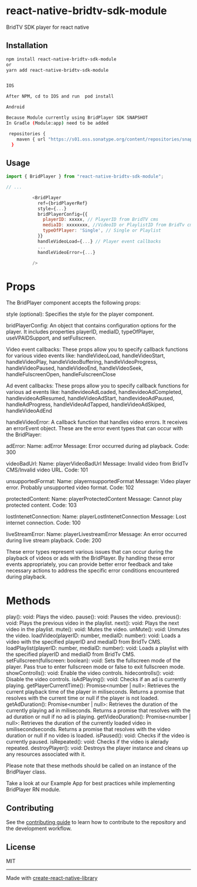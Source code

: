 # react-native-bridtv-sdk-module

BridTV SDK player for react native

## Installation

```sh
npm install react-native-bridtv-sdk-module
or 
yarn add react-native-bridtv-sdk-module


IOS 

After NPM, cd to IOS and run  pod install

Android 

Because Module currently using BridPlayer SDK SNAPSHOT 
In Gradle (Module:app) need to be added

 repositories {
    maven { url "https://s01.oss.sonatype.org/content/repositories/snapshots/" }
  }

```


## Usage

```js
import { BridPlayer } from "react-native-bridtv-sdk-module";

// ...

          <BridPlayer
            ref={bridPlayerRef}
            style={...}
            bridPlayerConfig={{
              playerID: xxxxx, // PlayerID from BridTV cms
              mediaID: xxxxxxxx, //VideoID or PlaylistID from BridTv cms
              typeOfPlayer: 'Single', // Single or Playlist
            }}
            handleVideoLoad={...} // Player event callbacks
            ...
            handleVideoError={...}

          />
```

# Props

The BridPlayer component accepts the following props:

style (optional): Specifies the style for the player component.

bridPlayerConfig: An object that contains configuration options for the player.  It includes properties playerID, mediaID, typeOfPlayer, useVPAIDSupport, and setFullscreen.

Video event callbacks: These props allow you to specify callback functions for various video events like:
  handleVideoLoad, 
  handleVideoStart, 
  handleVideoPlay, 
  handleVideoBuffering, 
  handleVideoProgress, 
  handleVideoPaused, handleVideoEnd, 
  handleVideoSeek, 
  handleFulscreenOpen, 
  handleFulscreenClose

Ad event callbacks: These props allow you to specify callback functions for various ad events like:
  handlevideoAdLoaded, 
  handlevideoAdCompleted, 
  handlevideoAdResumed, 
  handleVideoAdStart, 
  handlevideoAdPaused, 
  handleAdProgress, 
  handleVideoAdTapped, 
  handleVideoAdSkiped, 
  handleVideoAdEnd

handleVideoError: A callback function that handles video errors. It receives an errorEvent object. These are the error event types that can occur with the BridPlayer:

adError:
Name: adError
Message: Error occurred during ad playback.
Code: 300

videoBadUrl:
Name: playerVideoBadUrl
Message: Invalid video from BridTv CMS/Invalid video URL.
Code: 101

unsupportedFormat:
Name: playernsupportedFormat
Message: Video player error. Probably unsupported video format.
Code: 102

protectedContent:
Name: playerProtectedContent
Message: Cannot play protected content.
Code: 103

lostIntenetConnection:
Name: playerLostIntenetConnection
Message: Lost internet connection.
Code: 100

liveStreamError:
Name: playerLivestreamError
Message: An error occurred during live stream playback.
Code: 200

These error types represent various issues that can occur during the playback of videos or ads with the BridPlayer. By handling these error events appropriately, you can provide better error feedback and take necessary actions to address the specific error conditions encountered during playback.

# Methods

play(): void: Plays the video.
pause(): void: Pauses the video.
previous(): void: Plays the previous video in the playlist.
next(): void: Plays the next video in the playlist.
mute(): void: Mutes the video.
unMute(): void: Unmutes the video.
loadVideo(playerID: number, mediaID: number): void: Loads a video with the specified playerID and mediaID from BridTv CMS.
loadPlaylist(playerID: number, mediaID: number): void: Loads a playlist with the specified playerID and mediaID from BridTv CMS.
setFullscreen(fullscreen: boolean): void: Sets the fullscreen mode of the player. Pass true to enter fullscreen mode or false to exit fullscreen mode.
showControlls(): void: Enable the video controls.
hidecontrolls(): void: Disable the video controls.
isAdPlaying(): void: Checks if an ad is currently playing.
getPlayerCurrentTime(): Promise<number | null>: Retrieves the current playback time of the player in miliseconds. Returns a promise that resolves with the current time or null if the player is not loaded.
getAdDuration(): Promise<number | null>: Retrieves the duration of the currently playing ad in miliseconds. Returns a promise that resolves with the ad duration or null if no ad is playing.
getVideoDuration(): Promise<number | null>: Retrieves the duration of the currently loaded video in smilisecondseconds. Returns a promise that resolves with the video duration or null if no video is loaded.
isPaused(): void: Checks if the video is currently paused.
isRepeated(): void: Checks if the video is alerady repeated.
destroyPlayer(): void: Destroys the player instance and cleans up any resources associated with it.

Please note that these methods should be called on an instance of the BridPlayer class.

Take a look at our Example App for best practices while implementing BridPlayer RN module.

## Contributing

See the [contributing guide](CONTRIBUTING.md) to learn how to contribute to the repository and the development workflow.

## License

MIT

---

Made with [create-react-native-library](https://github.com/callstack/react-native-builder-bob)
